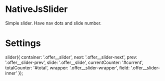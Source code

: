 # NativeJsSlider
Simple slider. Have nav dots and slide number.
# Settings
slider({
        container: '.offer__slider',
        next: '.offer__slider-next',
        prev: '.offer__slider-prev',
        slide: '.offer__slide',
        currentCounter: '#current',
        totalCounter: '#total',
        wrapper: '.offer__slider-wrapper',
        field: '.offer__slider-inner'
    });
